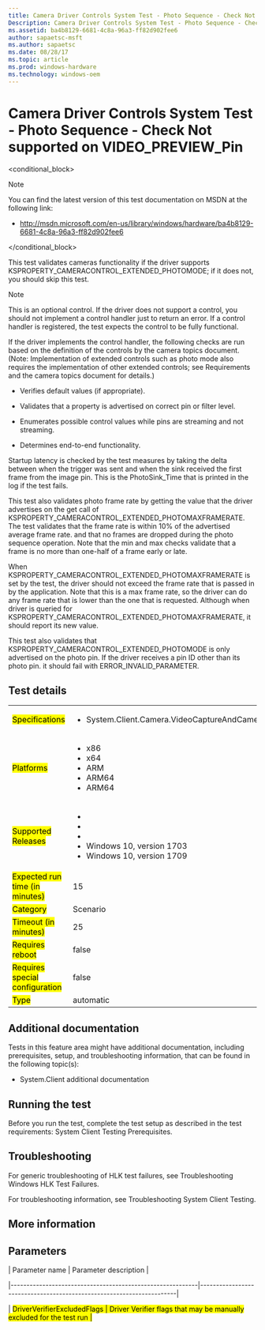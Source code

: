 ```yaml
---
title: Camera Driver Controls System Test - Photo Sequence - Check Not supported on VIDEO_PREVIEW_Pin
Description: Camera Driver Controls System Test - Photo Sequence - Check Not supported on VIDEO_PREVIEW_Pin
ms.assetid: ba4b8129-6681-4c8a-96a3-ff82d902fee6
author: sapaetsc-msft
ms.author: sapaetsc
ms.date: 08/28/17
ms.topic: article
ms.prod: windows-hardware
ms.technology: windows-oem
---
```


# Camera Driver Controls System Test - Photo Sequence - Check Not supported on VIDEO_PREVIEW_Pin

<conditional_block> <conditions> <docset value="standalone"></docset> </conditions>

>[!NOTE]
You can find the latest version of this test documentation on MSDN at the following link:

-   <xref hlink="http://msdn.microsoft.com/en-us/library/windows/hardware/ba4b8129-6681-4c8a-96a3-ff82d902fee6">http://msdn.microsoft.com/en-us/library/windows/hardware/ba4b8129-6681-4c8a-96a3-ff82d902fee6</b>


</conditional_block>

This test validates cameras functionality if the driver supports KSPROPERTY\_CAMERACONTROL\_EXTENDED\_PHOTOMODE; if it does not, you should skip this test.

>[!NOTE]
This is an optional control. If the driver does not support a control, you should not implement a control handler just to return an error. If a control handler is registered, the test expects the control to be fully functional.


If the driver implements the control handler, the following checks are run based on the definition of the controls by the camera topics document. (Note: Implementation of extended controls such as photo mode also requires the implementation of other extended controls; see Requirements and the camera topics document for details.)

-   Verifies default values (if appropriate).

-   Validates that a property is advertised on correct pin or filter level.

-   Enumerates possible control values while pins are streaming and not streaming.

-   Determines end-to-end functionality.

Startup latency is checked by the test measures by taking the delta between when the trigger was sent and when the sink received the first frame from the image pin. This is the PhotoSink\_Time that is printed in the log if the test fails.

This test also validates photo frame rate by getting the value that the driver advertises on the get call of KSPROPERTY\_CAMERACONTROL\_EXTENDED\_PHOTOMAXFRAMERATE. The test validates that the frame rate is within 10% of the advertised average frame rate. and that no frames are dropped during the photo sequence operation. Note that the min and max checks validate that a frame is no more than one-half of a frame early or late.

When KSPROPERTY\_CAMERACONTROL\_EXTENDED\_PHOTOMAXFRAMERATE is set by the test, the driver should not exceed the frame rate that is passed in by the application. Note that this is a max frame rate, so the driver can do any frame rate that is lower than the one that is requested. Although when driver is queried for KSPROPERTY\_CAMERACONTROL\_EXTENDED\_PHOTOMAXFRAMERATE, it should report its new value.

This test also validates that KSPROPERTY\_CAMERACONTROL\_EXTENDED\_PHOTOMODE is only advertised on the photo pin. If the driver receives a pin ID other than its photo pin. it should fail with ERROR\_INVALID\_PARAMETER.

## Test details

<table>
<colgroup>
<col width="50%" />
<col width="50%" />
</colgroup>
<tbody>
<tr class="odd">
<td><mark type="bullet_intro">Specifications</b></td>
<td><ul>
<li>System.Client.Camera.VideoCaptureAndCameraControls</li>
</ul></td>
</tr>
<tr class="even">
<td><mark type="bullet_intro">Platforms</b></td>
<td><ul>
<li><tla rid="win_threshold_desktop"></tla> x86</li>
<li><tla rid="win_threshold_desktop"></tla> x64</li>
<li><tla rid="win_threshold_mobile"></tla> ARM</li>
<li><tla rid="win_threshold_desktop"></tla> ARM64</li>
<li><tla rid="win_threshold_mobile"></tla> ARM64</li>
</ul></td>
</tr>
<tr class="odd">
<td><mark type="bullet_intro">Supported Releases</b></td>
<td><ul>
<li><tla rid="win_10"></tla></li>
<li><tla rid="win_10_th2"></tla></li>
<li><tla rid="win_10_rs1"></tla></li>
<li>Windows 10, version 1703</li>
<li>Windows 10, version 1709</li>
</ul></td>
</tr>
<tr class="even">
<td><mark type="bullet_intro">Expected run time (in minutes)</b></td>
<td>15</td>
</tr>
<tr class="odd">
<td><mark type="bullet_intro">Category</b></td>
<td>Scenario</td>
</tr>
<tr class="even">
<td><mark type="bullet_intro">Timeout (in minutes)</b></td>
<td>25</td>
</tr>
<tr class="odd">
<td><mark type="bullet_intro">Requires reboot</b></td>
<td>false</td>
</tr>
<tr class="even">
<td><mark type="bullet_intro">Requires special configuration</b></td>
<td>false</td>
</tr>
<tr class="odd">
<td><mark type="bullet_intro">Type</b></td>
<td>automatic</td>
</tr>
</tbody>
</table>

## Additional documentation

Tests in this feature area might have additional documentation, including prerequisites, setup, and troubleshooting information, that can be found in the following topic(s):

-   <xref rid="p_hlk_test.system_client_additional_documentation">System.Client additional documentation</b>

## Running the test

Before you run the test, complete the test setup as described in the test requirements: <xref rid="p_hlk_test.system_client_testing_prerequisites">System Client Testing Prerequisites</b>.

## Troubleshooting

For generic troubleshooting of HLK test failures, see <xref rid="p_hlk.troubleshooting_windows_hlk_test_failures">Troubleshooting Windows HLK Test Failures</b>.

For troubleshooting information, see <xref rid="p_hlk_test.troubleshooting_system_client_testing">Troubleshooting System Client Testing</b>.

## More information

## Parameters

| Parameter name                                            | Parameter description                                                |
|-----------------------------------------------------------|----------------------------------------------------------------------|
| <mark type="bullet_intro">DriverVerifierExcludedFlags</b> | Driver Verifier flags that may be manually excluded for the test run |





